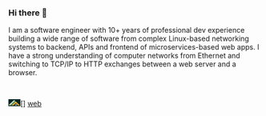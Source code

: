 ### Hi there :wave:

I am a software engineer with 10+ years of professional dev experience building a wide range of software from complex Linux-based networking systems to backend, APIs and frontend of microservices-based web apps. I have a strong understanding of computer networks from Ethernet and switching to TCP/IP to HTTP exchanges between a web server and a browser.

<br />

[<img align="left" width="24px" src="https://github.com/kathmanducoder/kathmanducoder/blob/main/KathmanduCoderIcon.png" />] [web]

[web]: http://kathmanducoder.com
[youtube]: https://www.youtube.com/@kathmanducoder
